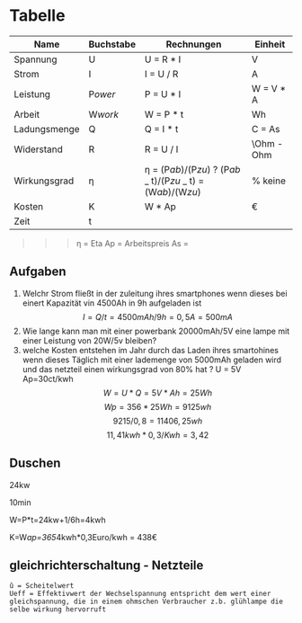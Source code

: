 
# Tabelle

| Name         | Buchstabe | Rechnungen                                              | Einheit    |
| ------------ | --------- | --------------------------------------------------------------- | ---------- |
| Spannung     | U         | U = R \* I                                                      | V          |
| Strom        | I         | I = U / R                                                       | A          |
| Leistung     | P*ower*   | P = U \* I                                                      | W = V \* A |
| Arbeit       | W*work*   | W = P \* t                                                      | Wh         |
| Ladungsmenge | Q         | Q = I \* t                                                      | C = As     |
| Widerstand   | R         | R = U / I                                                       | \Ohm - Ohm |
| Wirkungsgrad | η         | η = (P*ab*)/(P*zu*) ? (P*ab* _ t)/(P*zu* _ t) = (W*ab*)/(W*zu*) | % keine    |
| Kosten       | K         | W \* Ap                                                         | €          |
| Zeit         | t         |                                                                 |            |
> > > η = Eta
> > > Ap = Arbeitspreis
> > > As =
## Aufgaben

1. Welchr Strom fließt in der zuleitung ihres smartphones wenn dieses bei einert Kapazität vin 4500Ah in 9h aufgeladen ist 
    $$
    I = Q/t =4500mAh/9h = 0,5A = 500mA
    $$
2. Wie lange kann man mit einer powerbank 20000mAh/5V
   eine lampe mit einer Leistung von 20W/5v bleiben?
3. welche Kosten entstehen im Jahr durch das Laden ihres smartohines wenn dieses Täglich mit einer lademenge von 5000mAh geladen wird und das netzteil einen wirkungsgrad von 80% hat ?  U = 5V Ap=30ct/kwh
    $$
    W=U*Q = 5V*Ah=25Wh 
    $$
    $$
    Wp=356*25Wh=9125wh
    $$
    $$
    9215/0,8=11406,25wh
    $$
    $$
    11,41kwh*0,3/Kwh = 3,42
    $$

## Duschen
 
24kw
 
10min


W=P*t=24kw+1/6h=4kwh


K=W*ap=365*4kwh*0,3Euro/kwh = 438€
   


## gleichrichterschaltung - Netzteile
    û = Scheitelwert
    Ueff = Effektivwert der Wechselspannung entspricht dem wert einer gleichspannung, die in einem ohmschen Verbraucher z.b. glühlampe die selbe wirkung hervorruft